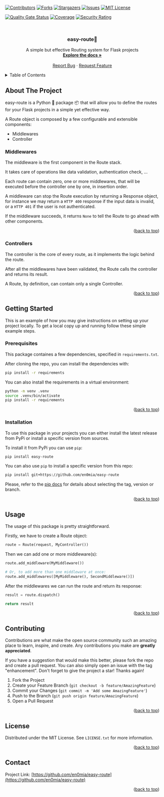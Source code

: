 <!-- Improved compatibility of back to top link: See: https://github.com/othneildrew/Best-README-Template/pull/73 -->
<a name="readme-top"></a>
<!--
*** Thanks for checking out the Best-README-Template. If you have a suggestion
*** that would make this better, please fork the repo and create a pull request
*** or simply open an issue with the tag "enhancement".
*** Don't forget to give the project a star!
*** Thanks again! Now go create something AMAZING! :D
-->



<!-- PROJECT SHIELDS -->
<!--
*** I'm using markdown "reference style" links for readability.
*** Reference links are enclosed in brackets [ ] instead of parentheses ( ).
*** See the bottom of this document for the declaration of the reference variables
*** for contributors-url, forks-url, etc. This is an optional, concise syntax you may use.
*** https://www.markdownguide.org/basic-syntax/#reference-style-links
-->
[![Contributors][contributors-shield]][contributors-url]
[![Forks][forks-shield]][forks-url]
[![Stargazers][stars-shield]][stars-url]
[![Issues][issues-shield]][issues-url]
[![MIT License][license-shield]][license-url]

[![Quality Gate Status](https://sonarcloud.io/api/project_badges/measure?project=en0mia_easy-route&metric=alert_status)](https://sonarcloud.io/summary/new_code?id=en0mia_easy-route)
[![Coverage](https://sonarcloud.io/api/project_badges/measure?project=en0mia_easy-route&metric=coverage)](https://sonarcloud.io/summary/new_code?id=en0mia_easy-route)
[![Security Rating](https://sonarcloud.io/api/project_badges/measure?project=en0mia_easy-route&metric=security_rating)](https://sonarcloud.io/summary/new_code?id=en0mia_easy-route)



<!-- PROJECT LOGO -->
<br />
<div align="center">
<h3 align="center">easy-route🚦</h3>

  <p align="center">
    A simple but effective Routing system for Flask projects
    <br />
    <a href="https://github.com/en0mia/easy-route"><strong>Explore the docs »</strong></a>
    <br />
    <br />
    <a href="https://github.com/en0mia/easy-route/issues">Report Bug</a>
    ·
    <a href="https://github.com/en0mia/easy-route/issues">Request Feature</a>
  </p>
</div>



<!-- TABLE OF CONTENTS -->
<details>
  <summary>Table of Contents</summary>
  <ol>
    <li>
      <a href="#about-the-project">About The Project</a>
    </li>
    <li>
      <a href="#getting-started">Getting Started</a>
      <ul>
        <li><a href="#prerequisites">Prerequisites</a></li>
        <li><a href="#installation">Installation</a></li>
      </ul>
    </li>
    <li><a href="#usage">Usage</a></li>
    <li><a href="#contributing">Contributing</a></li>
    <li><a href="#license">License</a></li>
    <li><a href="#contact">Contact</a></li>
  </ol>
</details>



<!-- ABOUT THE PROJECT -->
## About The Project

easy-route is a Python 🐍 package 📦 that will allow you to define the routes for your Flask projects in a simple yet
effective way.

A Route object is composed by a few configurable and extensible components:
- Middlewares
- Controller

### Middlewares

The middleware is the first component in the Route stack.

It takes care of operations like data validation, authentication check, ...

Each route can contain zero, one or more middlewares, that will be executed before the controller one by one, in
insertion order.

A middleware can stop the Route execution by returning a Response object, for instance we may return a `HTTP 400`
response if the input data is invalid, or a `HTTP 401` if the user is not authenticated.

If the middleware succeeds, it returns `None` to tell the Route to go ahead with other components.

<p align="right">(<a href="#readme-top">back to top</a>)</p>

### Controllers

The controller is the core of every route, as it implements the logic behind the route.

After all the middlewares have been validated, the Route calls the controller and returns its result.

A Route, by definition, can contain only a single Controller.

<p align="right">(<a href="#readme-top">back to top</a>)</p>

<!-- GETTING STARTED -->
## Getting Started

This is an example of how you may give instructions on setting up your project locally.
To get a local copy up and running follow these simple example steps.

### Prerequisites
This package containes a few dependencies, specified in `requirements.txt`.

After cloning the repo, you can install the dependencies with:
```bash
pip install -r requirements
```

You can also install the requirements in a virtual environment:
```bash
python -m venv .venv
source .venv/bin/activate
pip install -r requirements
```

<p align="right">(<a href="#readme-top">back to top</a>)</p>

### Installation

To use this package in your projects you can either install the latest release from PyPi or install a specific version 
from sources.

To install it from PyPi you can use `pip`:
```bash
pip install easy-route
```

You can also use `pip` to install a specific version from this repo:
```bash
pip install git+https://github.com/en0mia/easy-route
```
Please, refer to the [pip docs](https://pip.pypa.io/en/latest/topics/vcs-support/) for details about selecting the tag, version or branch.

<p align="right">(<a href="#readme-top">back to top</a>)</p>

<!-- USAGE EXAMPLES -->
## Usage
The usage of this package is pretty straightforward.

Firstly, we have to create a Route object:

```python
route = Route(request, MyController())
```

Then we can add one or more middleware(s):

```python
route.add_middleware(MyMiddleware())

# Or, to add more than one middleware at once:
route.add_middlewares([MyMiddleware(), SecondMiddleware()])
```

After the middlewares we can run the route and return its response:

```python
result = route.dispatch()

return result
```
<p align="right">(<a href="#readme-top">back to top</a>)</p>

<!-- CONTRIBUTING -->
## Contributing

Contributions are what make the open source community such an amazing place to learn, inspire, and create. Any contributions you make are **greatly appreciated**.

If you have a suggestion that would make this better, please fork the repo and create a pull request. You can also simply open an issue with the tag "enhancement".
Don't forget to give the project a star! Thanks again!

1. Fork the Project
2. Create your Feature Branch (`git checkout -b feature/AmazingFeature`)
3. Commit your Changes (`git commit -m 'Add some AmazingFeature'`)
4. Push to the Branch (`git push origin feature/AmazingFeature`)
5. Open a Pull Request

<p align="right">(<a href="#readme-top">back to top</a>)</p>



<!-- LICENSE -->
## License

Distributed under the MIT License. See `LICENSE.txt` for more information.

<p align="right">(<a href="#readme-top">back to top</a>)</p>



<!-- CONTACT -->
## Contact

Project Link: [https://github.com/en0mia/easy-route](https://github.com/en0mia/easy-route)

<p align="right">(<a href="#readme-top">back to top</a>)</p>

<!-- MARKDOWN LINKS & IMAGES -->
<!-- https://www.markdownguide.org/basic-syntax/#reference-style-links -->
[contributors-shield]: https://img.shields.io/github/contributors/en0mia/easy-route.svg?style=for-the-badge
[contributors-url]: https://github.com/en0mia/easy-route/graphs/contributors
[forks-shield]: https://img.shields.io/github/forks/en0mia/easy-route.svg?style=for-the-badge
[forks-url]: https://github.com/en0mia/easy-route/network/members
[stars-shield]: https://img.shields.io/github/stars/en0mia/easy-route.svg?style=for-the-badge
[stars-url]: https://github.com/en0mia/easy-route/stargazers
[issues-shield]: https://img.shields.io/github/issues/en0mia/easy-route.svg?style=for-the-badge
[issues-url]: https://github.com/en0mia/easy-route/issues
[license-shield]: https://img.shields.io/github/license/en0mia/easy-route.svg?style=for-the-badge
[license-url]: https://github.com/en0mia/easy-route/blob/master/LICENSE.txt
